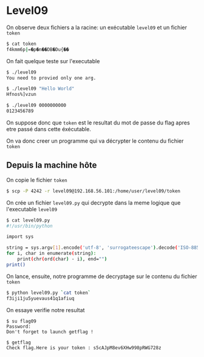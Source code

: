 # Level09

On observe deux fichiers a la racine: un exécutable <code>level09</code> et un fichier <code>token</code>

```bash
$ cat token
f4kmm6p|=�p�n��DB�Du{��
```

On fait quelque teste sur l'executable

```bash
$ ./level09
You need to provied only one arg.

$ ./level09 "Hello World"
Hfnos%]vzun

$ ./level09 0000000000
0123456789
```

On suppose donc que <code>token</code> est le resultat du mot de passe du flag apres etre passé dans cette éxécutable.

On va donc creer un programme qui va décrypter le contenu du fichier <code>token</code>

## Depuis la machine hôte

On copie le fichier <code>token</code>

```bash
$ scp -P 4242 -r level09@192.168.56.101:/home/user/level09/token
```

On crée un fichier <code>level09.py</code> qui decrypte dans la meme logique que l'executable <code>level09</code>

```bash
$ cat level09.py
#!/usr/bin/python

import sys

string = sys.argv[1].encode('utf-8', 'surrogateescape').decode('ISO-8859-1')
for i, char in enumerate(string):
	print(chr(ord(char) - i), end="")
print()
```

On lance, ensuite, notre programme de decryptage sur le contenu du fichier <code>token</code>

```bash
$ python level09.py `cat token`
f3iji1ju5yuevaus41q1afiuq
```

On essaye verifie notre resultat

```shell
$ su flag09
Password:
Don't forget to launch getflag !

$ getflag
Check flag.Here is your token : s5cAJpM8ev6XHw998pRWG728z
```
